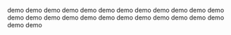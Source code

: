 demo
demo
demo
demo
demo
demo
demo
demo
demo
demo
demo
demo
demo
demo
demo
demo
demo
demo
demo
demo
demo
demo
demo
demo
demo
demo
